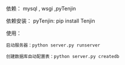 依赖：
	mysql , wsgi ,pyTenjin

依赖安装：
	pyTenjin: pip install Tenjin

使用：

	启动服务器：python server.py runserver  

	创建数据库自动配置表：python server.py createdb   
